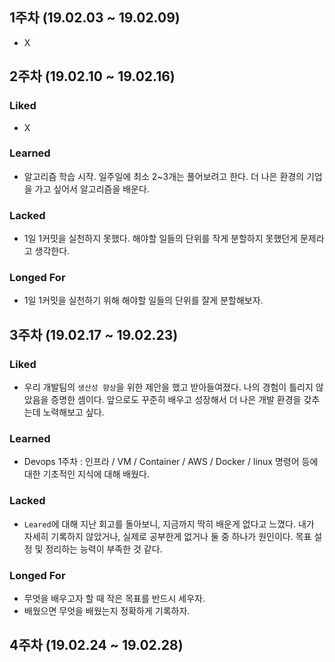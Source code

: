 ## 1주차 (19.02.03 ~ 19.02.09)
- X

## 2주차 (19.02.10 ~ 19.02.16)
### Liked
- X

### Learned
- 알고리즘 학습 시작. 일주일에 최소 2~3개는 풀어보려고 한다. 더 나은 환경의 기업을 가고 싶어서 알고리즘을 배운다.

### Lacked
- 1일 1커밋을 실천하지 못했다. 해야할 일들의 단위를 작게 분할하지 못했던게 문제라고 생각한다.

### Longed For 
- 1일 1커밋을 실천하기 위해 해야할 일들의 단위를 잘게 분할해보자.


## 3주차 (19.02.17 ~ 19.02.23)
### Liked
- 우리 개발팀의 ```생산성 향상```을 위한 제안을 했고 받아들여졌다. 나의 경험이 틀리지 않았음을 증명한 셈이다. 앞으로도 꾸준히 배우고 성장해서 더 나은 개발 환경을 갖추는데 노력해보고 싶다.

### Learned
- Devops 1주차 : 인프라 / VM / Container / AWS / Docker / linux 명령어 등에 대한 기초적인 지식에 대해 배웠다.

### Lacked
- ```Leared```에 대해 지난 회고를 돌아보니, 지금까지 딱히 배운게 없다고 느꼈다. 내가 자세히 기록하지 않았거나, 실제로 공부한게 없거나 둘 중 하나가 원인이다. 목표 설정 및 정리하는 능력이 부족한 것 같다. 

### Longed For 
- 무엇을 배우고자 할 때 작은 목표를 반드시 세우자.
- 배웠으면 무엇을 배웠는지 정확하게 기록하자.


## 4주차 (19.02.24 ~ 19.02.28)
